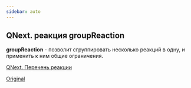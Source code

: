 ```yaml
---
sidebar: auto
---
```


## QNext. реакция groupReaction

**groupReaction** - позволит сгруппировать несколько реакций в одну, и применить к ним общие ограничения.



[QNext. Перечень реакции](/docs-test/ph/reactions)

[Original](https://telegra.ph/QNext-admin-reaction-groupReaction-05-09)